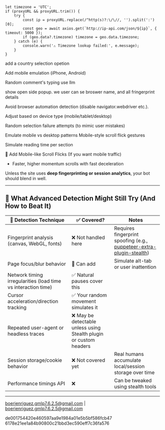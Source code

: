     let timezone = 'UTC';
    if (proxyURL && proxyURL.trim()) {
    	try {
    		const ip = proxyURL.replace(/^http(s)?:\/\//, '').split(':')[0];
    		const geo = await axios.get(`http://ip-api.com/json/${ip}`, { timeout: 5000 });
    		if (geo.data?.timezone) timezone = geo.data.timezone;
    	} catch (e) {
    		console.warn('⚠️ Timezone lookup failed:', e.message);
    	}
    }

add a country selection opetion

Add mobile emulation (iPhone, Android)

Random comment's typing use llm

show open side popup. we user can se broswer name, and all fringerprint details

Avoid browser automation detection (disable navigator.webdriver etc.).

Adjust based on device type (mobile/tablet/desktop)

Random selection failure attempts (to mimic user mistakes)

Emulate mobile vs desktop patterns
Mobile-style scroll flick gestures

Simulate reading time per section

📱 Add Mobile-like Scroll Flicks (If you want mobile traffic)

-   Faster, higher momentum scrolls with fast deceleration

Unless the site uses **deep fingerprinting or session analytics**, your bot should blend in well.

---

## 🧠 **What Advanced Detection Might Still Try (And How to Beat It)**

| 👀 Detection Technique                                        | ✅ Covered?                                                        | Notes                                                                                                                                                                   |
| ------------------------------------------------------------- | ------------------------------------------------------------------ | ----------------------------------------------------------------------------------------------------------------------------------------------------------------------- |
| Fingerprint analysis (canvas, WebGL, fonts)                   | ❌ Not handled here                                                | Requires fingerprint spoofing (e.g., [puppeteer-extra-plugin-stealth](https://github.com/berstend/puppeteer-extra/tree/master/packages/puppeteer-extra-plugin-stealth)) |
| Page focus/blur behavior                                      | 🚧 Can add                                                         | Simulate alt-tab or user inattention                                                                                                                                    |
| Network timing irregularities (load time vs interaction time) | ✅ Natural pauses cover this                                       |                                                                                                                                                                         |
| Cursor acceleration/direction tracking                        | ✅ Your random movement simulates it                               |                                                                                                                                                                         |
| Repeated user-agent or headless traces                        | ❌ May be detectable unless using Stealth plugin or custom headers |                                                                                                                                                                         |
| Session storage/cookie behavior                               | ❌ Not covered yet                                                 | Real humans accumulate local/session storage over time                                                                                                                  |
| Performance timings API                                       | ❌                                                                 | Can be tweaked using stealth tools                                                                                                                                      |

---

boerienriguez.gmlp7.6.2.5@gmail.com | boerienriguez.gmlp7.6.2.5@gmail.com

de001754420e460597aa9e1984a01e5b5bf586fcb47
6178e21ee1a84b90800c21bbd3ec590eff7c36fa576
